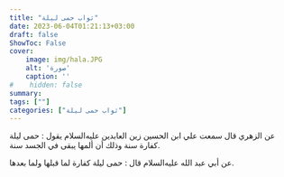 ```yaml
---
title: "ثواب حمى ليلة"
date: 2023-06-04T01:21:13+03:00
draft: false
ShowToc: False
cover:
    image: img/hala.JPG
    alt: 'صورة'
    caption: ''
#    hidden: false
summary: 
tags: [""]
categories: ["ثواب حمى ليلة"]
---
```

عن الزهري قال سمعت علي
ابن الحسين زين العابدين عليه‌السلام يقول : حمى ليلة كفارة سنة وذلك أن
ألمها يبقى في الجسد سنة.

عن أبي عبد الله 
عليه‌السلام قال : حمى ليلة كفارة لما قبلها ولما بعدها.


